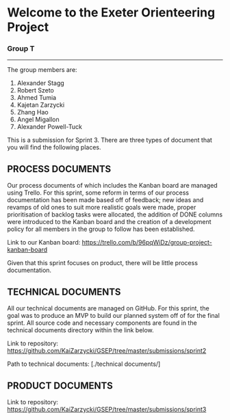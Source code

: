 # Welcome to the Exeter Orienteering Project

### Group T
___

The group members are:

1. Alexander Stagg
2. Robert Szeto
3. Ahmed Tumia
4. Kajetan Zarzycki
5. Zhang Hao
6. Angel Migallon
7. Alexander Powell-Tuck

This is a submission for Sprint 3. There are three types of document that you will find the following places.

## PROCESS DOCUMENTS
Our process documents of which includes the Kanban board are managed using Trello. For this sprint, some reform in terms of our process documentation has been made based off of feedback; new ideas and revamps of old ones to suit more realistic goals were made, proper prioritisation of backlog tasks were allocated, the addition of DONE columns were introduced to the Kanban board and the creation of a development policy for all members in the group to follow has been established.

Link to our Kanban board: https://trello.com/b/96pqWiDz/group-project-kanban-board

Given that this sprint focuses on product, there will be little process documentation.


## TECHNICAL DOCUMENTS
All our technical documents are managed on GitHub. For this sprint, the goal was to produce an MVP to build our planned system off of for the final sprint. All source code and necessary components are found in the technical documents directory within the link below.

Link to repository: https://github.com/KaiZarzycki/GSEP/tree/master/submissions/sprint2

Path to technical documents: [./technical documents/]

## PRODUCT DOCUMENTS

Link to repository: https://github.com/KaiZarzycki/GSEP/tree/master/submissions/sprint3
